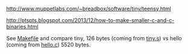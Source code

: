 http://www.muppetlabs.com/~breadbox/software/tiny/teensy.html

http://ptspts.blogspot.com/2013/12/how-to-make-smaller-c-and-c-binaries.html

See [Makefile](Makefile) and compare tiny, 126 bytes (coming from [tiny.s](tiny.s)) vs hello (coming from [hello.c](hello.c)) 5520 bytes.
